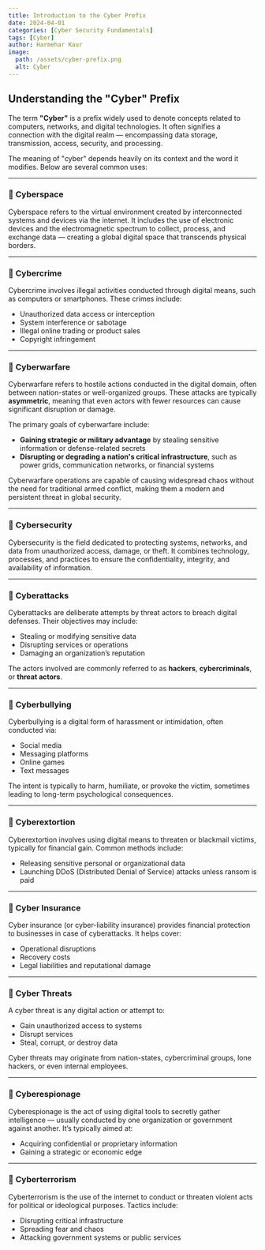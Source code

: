 ```yaml
---
title: Introduction to the Cyber Prefix
date: 2024-04-01
categories: [Cyber Security Fundamentals]
tags: [Cyber]
author: Harmehar Kaur
image:
  path: /assets/cyber-prefix.png
  alt: Cyber
---
```


## Understanding the "Cyber" Prefix

The term **"Cyber"** is a prefix widely used to denote concepts related to computers, networks, and digital technologies. It often signifies a connection with the digital realm — encompassing data storage, transmission, access, security, and processing.

The meaning of "cyber" depends heavily on its context and the word it modifies. Below are several common uses:

---

### 🔹 **Cyberspace**  
Cyberspace refers to the virtual environment created by interconnected systems and devices via the internet. It includes the use of electronic devices and the electromagnetic spectrum to collect, process, and exchange data — creating a global digital space that transcends physical borders.

---

### 🔹 **Cybercrime**  
Cybercrime involves illegal activities conducted through digital means, such as computers or smartphones. These crimes include:

- Unauthorized data access or interception  
- System interference or sabotage  
- Illegal online trading or product sales  
- Copyright infringement

---

### 🔹 **Cyberwarfare**  
Cyberwarfare refers to hostile actions conducted in the digital domain, often between nation-states or well-organized groups. These attacks are typically **asymmetric**, meaning that even actors with fewer resources can cause significant disruption or damage.

The primary goals of cyberwarfare include:

- **Gaining strategic or military advantage** by stealing sensitive information or defense-related secrets  
- **Disrupting or degrading a nation's critical infrastructure**, such as power grids, communication networks, or financial systems

Cyberwarfare operations are capable of causing widespread chaos without the need for traditional armed conflict, making them a modern and persistent threat in global security.

---

### 🔹 **Cybersecurity**  
Cybersecurity is the field dedicated to protecting systems, networks, and data from unauthorized access, damage, or theft. It combines technology, processes, and practices to ensure the confidentiality, integrity, and availability of information.

---

### 🔹 **Cyberattacks**  
Cyberattacks are deliberate attempts by threat actors to breach digital defenses. Their objectives may include:

- Stealing or modifying sensitive data  
- Disrupting services or operations  
- Damaging an organization’s reputation  

The actors involved are commonly referred to as **hackers**, **cybercriminals**, or **threat actors**.

---

### 🔹 **Cyberbullying**  
Cyberbullying is a digital form of harassment or intimidation, often conducted via:

- Social media  
- Messaging platforms  
- Online games  
- Text messages  

The intent is typically to harm, humiliate, or provoke the victim, sometimes leading to long-term psychological consequences.

---

### 🔹 **Cyberextortion**  
Cyberextortion involves using digital means to threaten or blackmail victims, typically for financial gain. Common methods include:

- Releasing sensitive personal or organizational data  
- Launching DDoS (Distributed Denial of Service) attacks unless ransom is paid

---

### 🔹 **Cyber Insurance**  
Cyber insurance (or cyber-liability insurance) provides financial protection to businesses in case of cyberattacks. It helps cover:

- Operational disruptions  
- Recovery costs  
- Legal liabilities and reputational damage

---

### 🔹 **Cyber Threats**  
A cyber threat is any digital action or attempt to:

- Gain unauthorized access to systems  
- Disrupt services  
- Steal, corrupt, or destroy data  

Cyber threats may originate from nation-states, cybercriminal groups, lone hackers, or even internal employees.

---

### 🔹 **Cyberespionage**  
Cyberespionage is the act of using digital tools to secretly gather intelligence — usually conducted by one organization or government against another. It’s typically aimed at:

- Acquiring confidential or proprietary information  
- Gaining a strategic or economic edge  

---

### 🔹 **Cyberterrorism**  
Cyberterrorism is the use of the internet to conduct or threaten violent acts for political or ideological purposes. Tactics include:

- Disrupting critical infrastructure  
- Spreading fear and chaos  
- Attacking government systems or public services

